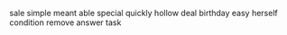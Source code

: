 sale simple meant able special quickly hollow deal birthday easy herself condition remove answer task